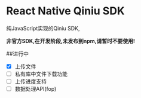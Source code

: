 # React Native Qiniu SDK

纯JavaScript实现的Qiniu SDK,

**非官方SDK,在开发阶段,未发布到npm,请暂时不要使用!**

##进行中

- [x] 上传文件
- [ ] 私有库中文件下载功能
- [ ] 上传进度支持
- [ ] 数据处理API(fop)
